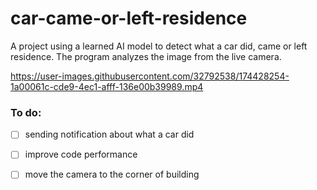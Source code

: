 # car-came-or-left-residence
A project using a learned AI model to detect what a car did, came or left residence. The program analyzes the image from the live camera.

https://user-images.githubusercontent.com/32792538/174428254-1a00061c-cde9-4ec1-afff-136e00b39989.mp4

### To do: 
- [ ] sending notification about what a car did
- [ ] improve code performance
- [ ] move the camera to the corner of building






